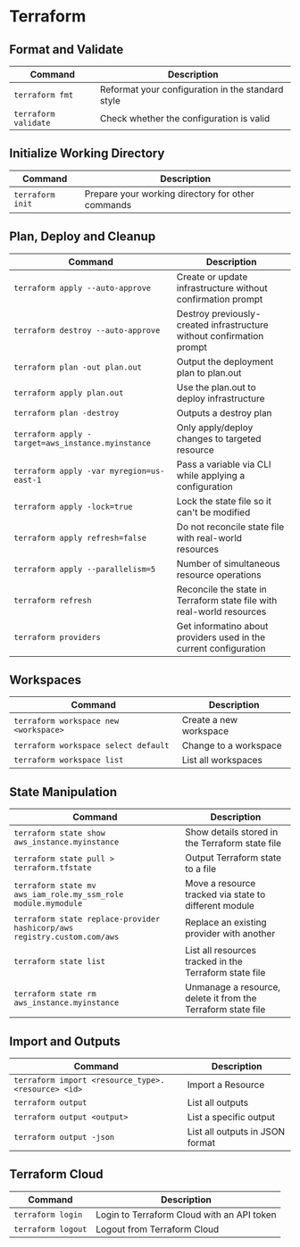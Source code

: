 # Terraform 

## Format and Validate

| Command | Description |
| --- | --- |
| `terraform fmt` | Reformat your configuration in the standard style |
| `terraform validate` | Check whether the configuration is valid |

## Initialize Working Directory

| Command | Description |
| --- | --- |
| `terraform init` | Prepare your working directory for other commands |

## Plan, Deploy and Cleanup

| Command | Description |
| --- | --- |
| `terraform apply --auto-approve` | Create or update infrastructure without confirmation prompt |
| `terraform destroy --auto-approve` | Destroy previously-created infrastructure without confirmation prompt |
| `terraform plan -out plan.out` | Output the deployment plan to plan.out |
| `terraform apply plan.out` | Use the plan.out to deploy infrastructure |
| `terraform plan -destroy` | Outputs a destroy plan |
| `terraform apply -target=aws_instance.myinstance` | Only apply/deploy changes to targeted resource |
| `terraform apply -var myregion=us-east-1` | Pass a variable via CLI while applying a configuration |
| `terraform apply -lock=true` | Lock the state file so it can't be modified |
| `terraform apply refresh=false` | Do not reconcile state file with real-world resources |
| `terraform apply --parallelism=5` | Number of simultaneous resource operations |
| `terraform refresh` | Reconcile the state in Terraform state file with real-world resources |
| `terraform providers` | Get informatino about providers used in the current configuration |

## Workspaces

| Command | Description |
| --- | --- |
| `terraform workspace new <workspace>` | Create a new workspace |
| `terraform workspace select default` | Change to a workspace |
| `terraform workspace list` | List all workspaces |

## State Manipulation

| Command | Description |
| --- | --- |
| `terraform state show aws_instance.myinstance` | Show details stored in the Terraform state file |
| `terraform state pull > terraform.tfstate` | Output Terraform state to a file |
| `terraform state mv aws_iam_role.my_ssm_role module.mymodule` | Move a resource tracked via state to different module |
| `terraform state replace-provider hashicorp/aws registry.custom.com/aws` | Replace an existing provider with another |
| `terraform state list` | List all resources tracked in the Terraform state file |
| `terraform state rm aws_instance.myinstance` | Unmanage a resource, delete it from the Terraform state file |

## Import and Outputs

| Command | Description |
| --- | --- |
| `terraform import <resource_type>.<resource> <id>` | Import a Resource |
| `terraform output` | List all outputs |
| `terraform output <output>` | List a specific output |
| `terraform output -json` | List all outputs in JSON format |

## Terraform Cloud

| Command | Description |
| --- | --- |
| `terraform login` | Login to Terraform Cloud with an API token |
| `terraform logout` | Logout from Terraform Cloud |
